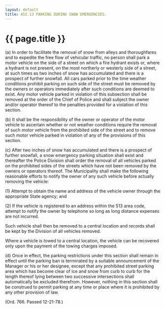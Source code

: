 ```yaml
---
layout: default 
title: 452.13 PARKING DURING SNOW EMERGENCIES.
---
```


{{ page.title }}
================

​(a) In order to facilitate the removal of snow from alleys and
thoroughfares and to expedite the free flow of vehicular traffic, no
person shall park a motor vehicle on the side of a street on which a
fire hydrant exists or, where a hydrant is not present, on the most
northerly or westerly side of a street, at such times as two inches of
snow has accumulated and there is a prospect of further snowfall. All
cars parked prior to the time weather conditions prohibit parking on
such side of the street must be removed by the owners or operators
immediately after such conditions are deemed to exist. Any motor vehicle
parked in violation of this subsection shall be removed at the order of
the Chief of Police and shall subject the owner and/or operator thereof
to the penalties provided for a violation of this section.

​(b) It shall be the responsibility of the owner or operator of the
motor vehicle to ascertain whether or not weather conditions require the
removal of such motor vehicle from the prohibited side of the street and
to remove such motor vehicle parked in violation of any of the
provisions of this section.

​(c) After two inches of snow has accumulated and there is a prospect of
further snowfall, a snow emergency parking situation shall exist and
thereafter the Police Division shall order the removal of all vehicles
parked on the prohibited sides of the streets which have not been
removed by the owners or operators thereof. The Municipality shall make
the following reasonable efforts to notify the owner of any such vehicle
before actually removing the vehicle:

​(1) Attempt to obtain the name and address of the vehicle owner through
the appropriate State agency; and

​(2) If the vehicle is registered to an address within the 513 area
code, attempt to notify the owner by telephone so long as long distance
expenses are not incurred.

Such vehicle shall then be removed to a central location and records
shall be kept by the Division of all vehicles removed.

Where a vehicle is towed to a central location, the vehicle can be
recovered only upon the payment of the towing charges imposed.

​(d) Once in effect, the parking restrictions under this section shall
remain in effect until the parking ban is terminated by a suitable
announcement of the Manager or his or her designee, except that any
prohibited street parking area which has become clear of ice and snow
from curb to curb for the length thereof lying between two successive
intersections shall automatically be excluded therefrom. However,
nothing in this section shall be construed to permit parking at any time
or place where it is prohibited by any other provision of law.

(Ord. 766. Passed 12-21-78.)

